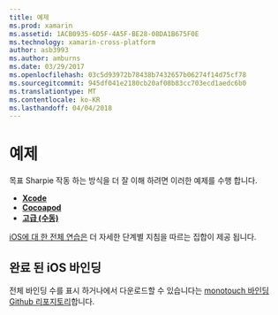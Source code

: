 ```yaml
---
title: 예제
ms.prod: xamarin
ms.assetid: 1ACB0935-6D5F-4A5F-BE28-08DA1B675F0E
ms.technology: xamarin-cross-platform
author: asb3993
ms.author: amburns
ms.date: 03/29/2017
ms.openlocfilehash: 03c5d93972b78438b7432657b06274f14d75cf78
ms.sourcegitcommit: 945df041e2180cb20af08b83cc703ecd1aedc6b0
ms.translationtype: MT
ms.contentlocale: ko-KR
ms.lasthandoff: 04/04/2018
---
```

# <a name="examples"></a>예제

목표 Sharpie 작동 하는 방식을 더 잘 이해 하려면 이러한 예제를 수행 합니다.

- [**Xcode**](xcode.md)
- [**Cocoapod**](cocoapod.md)
- [**고급 (수동)**](advanced.md)

[iOS에 대 한 전체 연습은](~/ios/platform/binding-objective-c/walkthrough.md) 더 자세한 단계별 지침을 따르는 집합이 제공 됩니다.

## <a name="completed-ios-bindings"></a>완료 된 iOS 바인딩

전체 바인딩 수를 표시 하거나에서 다운로드할 수 있습니다는 [monotouch 바인딩 Github 리포지토리](https://github.com/mono/monotouch-bindings/)합니다.

